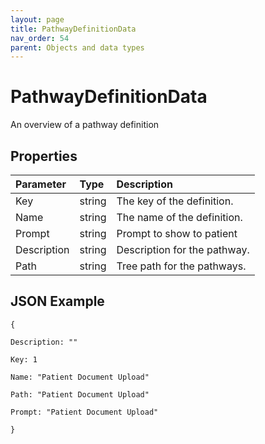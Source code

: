 ```yaml
---
layout: page
title: PathwayDefinitionData
nav_order: 54
parent: Objects and data types
---
```


# PathwayDefinitionData

An overview of a pathway definition

## Properties

| Parameter | Type   | Description                                                 |
|:----------|:-------|:------------------------------------------------------------|
| Key | string | The key of the definition. |
| Name | string | The name of the definition. |
| Prompt | string | Prompt to show to patient |
| Description | string | Description for the pathway. |
| Path | string | Tree path for the pathways. |

## JSON Example

```
{

Description: ""

Key: 1

Name: "Patient Document Upload"

Path: "Patient Document Upload"

Prompt: "Patient Document Upload"

}
```
